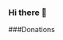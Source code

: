 ### Hi there 👋

<!--
**pwnagee/pwnagee** is a ✨ _special_ ✨ repository because its `README.md` (this file) appears on your GitHub profile.

- 🔭 I’m currently working on pwnage.xyz
- 🤔 I’m currently searching for hosting that doesn't kick me off their platform.
- 💬 Ask me anything.
- 📫 How to reach me: Email pwn@pwnage.xyz
-->

###Donations

<!--
- BTC: 14ehmzSkZhHyYadmQDFkgMVsqMUKTvYKiV
- LTC: LXVaNRnC41BV3QguXFAjBYuSV9EDKtYbGr
- ETH: 0xb561b507039b0757e39806BcDCdd0688C16A109C
- XMR: 46h8KxvfmHgTqHKcEiF4Zy8ydBwH23V4v5syVEkbuT8Z2eQVEomG5E9VmcnUWTwQKLR1WzxkaxyM69hQuNzSZ2xz1AfePKe

-->
